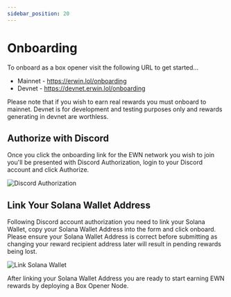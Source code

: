```yaml
---
sidebar_position: 20
---
```


# Onboarding
To onboard as a box opener visit the following URL to get started...
* Mainnet - https://erwin.lol/onboarding
* Devnet - https://devnet.erwin.lol/onboarding

Please note that if you wish to earn real rewards you must onboard to mainnet. Devnet is for development and testing purposes
only and rewards generating in devnet are worthless.

## Authorize with Discord
Once you click the onboarding link for the EWN network you wish to join you'll be presented with Discord Authorization, login
to your Discord account and click Authorize.

![Discord Authorization](https://docs.erwin.lol/img/discord_auth.png "Discord Authorization")

## Link Your Solana Wallet Address
Following Discord account authorization you need to link your Solana Wallet, copy your Solana Wallet Address into the form and
click onboard. Please ensure your Solana Wallet Address is correct before submitting as changing your reward recipient address
later will result in pending rewards being lost.

![Link Solana Wallet](https://docs.erwin.lol/img/link_wallet.png "Link Solana Wallet")

After linking your Solana Wallet Address you are ready to start earning EWN rewards by deploying a Box Opener Node.
